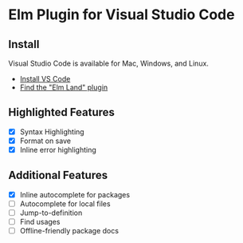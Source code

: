 # Elm Plugin for Visual Studio Code

## Install

Visual Studio Code is available for Mac, Windows, and Linux.

- [Install VS Code](https://code.visualstudio.com/)
- [Find the "Elm Land" plugin](https://code.visualstudio.com/docs/editor/extension-marketplace#_install-an-extension)

## Highlighted Features

- [x] Syntax Highlighting
- [x] Format on save
- [x] Inline error highlighting

## Additional Features

- [x] Inline autocomplete for packages
- [ ] Autocomplete for local files
- [ ] Jump-to-definition
- [ ] Find usages
- [ ] Offline-friendly package docs
